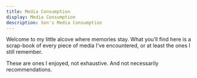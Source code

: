 ```yaml
---
title: Media Consumption
display: Media Consumption
description: Son's Media Consumption
---
```


<CustomBackground />

Welcome to my little alcove where memories stay.
What you’ll find here is a scrap-book of every piece of media I've encountered, or at least the ones I still remember.

<MediaConsumption />

<div class="op50 mt-10">These are ones I enjoyed, not exhaustive. And not necessarily recommendations.</div>
